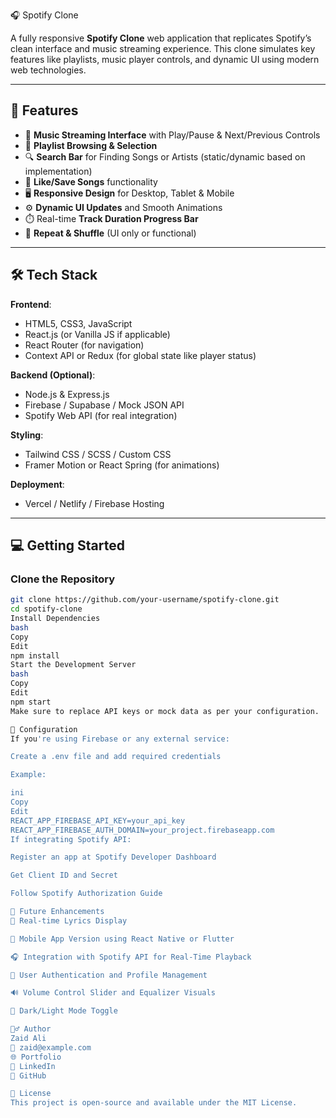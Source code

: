 🎧 Spotify Clone

A fully responsive **Spotify Clone** web application that replicates Spotify’s clean interface and music streaming experience. This clone simulates key features like playlists, music player controls, and dynamic UI using modern web technologies.

---

## 🚀 Features

- 🎵 **Music Streaming Interface** with Play/Pause & Next/Previous Controls
- 📜 **Playlist Browsing & Selection**
- 🔍 **Search Bar** for Finding Songs or Artists (static/dynamic based on implementation)
- 💚 **Like/Save Songs** functionality
- 🖥️ **Responsive Design** for Desktop, Tablet & Mobile
- ⚙️ **Dynamic UI Updates** and Smooth Animations
- ⏱️ Real-time **Track Duration Progress Bar**
- 🔁 **Repeat & Shuffle** (UI only or functional)

---

## 🛠️ Tech Stack

**Frontend**:
- HTML5, CSS3, JavaScript
- React.js (or Vanilla JS if applicable)
- React Router (for navigation)
- Context API or Redux (for global state like player status)

**Backend (Optional)**:
- Node.js & Express.js
- Firebase / Supabase / Mock JSON API
- Spotify Web API (for real integration)

**Styling**:
- Tailwind CSS / SCSS / Custom CSS
- Framer Motion or React Spring (for animations)

**Deployment**:
- Vercel / Netlify / Firebase Hosting

---

## 💻 Getting Started

### Clone the Repository

```bash
git clone https://github.com/your-username/spotify-clone.git
cd spotify-clone
Install Dependencies
bash
Copy
Edit
npm install
Start the Development Server
bash
Copy
Edit
npm start
Make sure to replace API keys or mock data as per your configuration.

🔧 Configuration
If you're using Firebase or any external service:

Create a .env file and add required credentials

Example:

ini
Copy
Edit
REACT_APP_FIREBASE_API_KEY=your_api_key
REACT_APP_FIREBASE_AUTH_DOMAIN=your_project.firebaseapp.com
If integrating Spotify API:

Register an app at Spotify Developer Dashboard

Get Client ID and Secret

Follow Spotify Authorization Guide

🧠 Future Enhancements
🎤 Real-time Lyrics Display

📱 Mobile App Version using React Native or Flutter

🎧 Integration with Spotify API for Real-Time Playback

👤 User Authentication and Profile Management

🔊 Volume Control Slider and Equalizer Visuals

🌙 Dark/Light Mode Toggle

🙋‍♂️ Author
Zaid Ali
📧 zaid@example.com
🌐 Portfolio
🔗 LinkedIn
🔗 GitHub

📜 License
This project is open-source and available under the MIT License.

